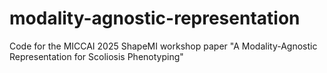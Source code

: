 # modality-agnostic-representation
Code for the MICCAI 2025 ShapeMI workshop paper "A Modality-Agnostic Representation for Scoliosis Phenotyping"
